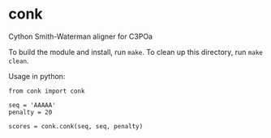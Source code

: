 # conk
Cython Smith-Waterman aligner for C3POa

To build the module and install, run `make`.
To clean up this directory, run `make clean`.

Usage in python:
```python3
from conk import conk

seq = 'AAAAA'
penalty = 20

scores = conk.conk(seq, seq, penalty)
```
